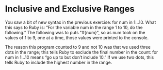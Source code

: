 # Inclusive and Exclusive Ranges

You saw a bit of new syntax in the previous exercise: for num in 1...10. What this says to Ruby is: “For the variable num in the range 1 to 10, do the following.” The following was to puts "#{num}", so as num took on the values of 1 to 9, one at a time, those values were printed to the console.

The reason this program counted to 9 and not 10 was that we used three dots in the range; this tells Ruby to exclude the final number in the count: for num in 1...10 means “go up to but don’t include 10.” If we use two dots, this tells Ruby to include the highest number in the range.
